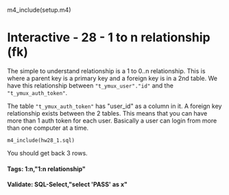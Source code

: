 

m4_include(setup.m4)

# Interactive - 28 - 1 to n relationship				(fk)

The simple to understand relationship is a 1 to 0..n relationship.
This is where a parent key is a primary key and a foreign key
is in a 2nd table.  We have this relationship between
`"t_ymux_user"."id"` and the `"t_ymux_auth_token"`.

The table `"t_ymux_auth_token"` has "user_id" as a column in it.
A foreign key relationship exists between the 2 tables.  This means
that you can have more than 1 auth token for each user.   Basically
a user can login from more than one computer at a time.

```
m4_include(hw28_1.sql)
```

You should get back 3 rows.

#### Tags:  1:n,"1:n relationship"

#### Validate: SQL-Select,"select 'PASS' as x"
